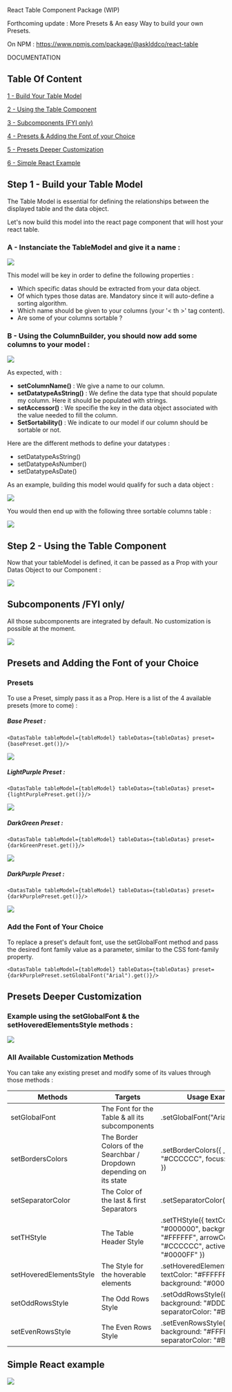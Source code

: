 React Table Component Package (WIP)

Forthcoming update : More Presets & An easy Way to build your own Presets.

On NPM : https://www.npmjs.com/package/@asklddco/react-table

DOCUMENTATION

## Table Of Content

[1 - Build Your Table Model](#step-1---build-your-table-model)

[2 - Using the Table Component](#step-2---using-the-table-component)

[3 - Subcomponents (FYI only)](#subcomponents-/fyi-only/)

[4 - Presets & Adding the Font of your Choice ](#presets-and-adding-the-font-of-your-choice)

[5 - Presets Deeper Customization](#presets-deeper-customization)

[6 - Simple React Example ](#simple-react-example)

## Step 1 - Build your Table Model

The Table Model is essential for defining the relationships between the displayed table and the data object.

Let's now build this model into the react page component that will host your react table.

### A - Instanciate the TableModel and give it a name :

<img src="/public/1-createmodel-2.png"/>

This model will be key in order to define the following properties :

- Which specific datas should be extracted from your data object.
- Of which types those datas are. Mandatory since it will auto-define a sorting algorithm.
- Which name should be given to your columns (your '< th >' tag content).
- Are some of your columns sortable ?

### B - Using the ColumnBuilder, you should now add some columns to your model :

<img src="/public/2-addcolumns-4.png"/>

As expected, with :

- <b>setColumnName()</b> : We give a name to our column.
- <b>setDatatypeAsString()</b> : We define the data type that should populate my column. Here it should be populated with strings.
- <b>setAccessor()</b> : We specifie the key in the data object associated with the value needed to fill the column.
- <b>SetSortability()</b> : We indicate to our model if our column should be sortable or not.

Here are the different methods to define your datatypes :

- setDatatypeAsString()
- setDatatypeAsNumber()
- setDatatypeAsDate()

As an example, building this model would qualify for such a data object :

<img src="/public/3-userdatas-3.png"/>

You would then end up with the following three sortable columns table :

<img src="/public/5-tableexample.png"/>

## Step 2 - Using the Table Component

Now that your tableModel is defined, it can be passed as a Prop with your Datas Object to our Component :

<img src="/public/4-component-2.png"/>

## Subcomponents /FYI only/

All those subcomponents are integrated by default. No customization is possible at the moment.

<img src="/public/6-subcomponents.png">

## Presets and Adding the Font of your Choice

### Presets

To use a Preset, simply pass it as a Prop. Here is a list of the 4 available presets (more to come) :

##### Base Preset :

`<DatasTable tableModel={tableModel} tableDatas={tableDatas} preset={basePreset.get()}/>`

<img src="/public/basepreset.jpg">

##### LightPurple Preset :

`<DatasTable tableModel={tableModel} tableDatas={tableDatas} preset={lightPurplePreset.get()}/>`

<img src="/public/lightpurplepreset.jpg">

##### DarkGreen Preset :

`<DatasTable tableModel={tableModel} tableDatas={tableDatas} preset={darkGreenPreset.get()}/>`

<img src="/public/darkgreenpreset.jpg">

##### DarkPurple Preset :

`<DatasTable tableModel={tableModel} tableDatas={tableDatas} preset={darkPurplePreset.get()}/>`

<img src="/public/darkpurplepreset.jpg">

### Add the Font of Your Choice

To replace a preset's default font, use the setGlobalFont method and pass the desired font family value as a parameter, similar to the CSS font-family property.

`<DatasTable tableModel={tableModel} tableDatas={tableDatas} preset={darkPurplePreset.setGlobalFont("Arial").get()}/>`

## Presets Deeper Customization

### Example using the setGlobalFont & the setHoveredElementsStyle methods :

<img src="/public/customizedpreset.png">

### All Available Customization Methods

You can take any existing preset and modify some of its values through those methods :

<table>
    <thead>
        <tr>
            <th>Methods</th>
            <th>Targets</th>
            <th>Usage Example</th>
        </tr>
    </thead>
    <tbody>
        <tr>
            <td>setGlobalFont</td>
            <td>The Font for the Table & all its subcomponents</td>
            <td>.setGlobalFont("Arial")</td>
        </tr>
        <tr>
            <td>setBordersColors</td>
            <td>The Border Colors of the Searchbar / Dropdown depending on its state</td>
            <td>.setBorderColors({ _default: "#CCCCCC", focus: "#0000FF" })</td>
        </tr>
        <tr>
            <td>setSeparatorColor</td>
            <td>The Color of the last & first Separators</td>
            <td>.setSeparatorColor("#000000")</td>
        </tr>
        <tr>
            <td>setTHStyle</td>
            <td>The Table Header Style</td>
            <td>
                .setTHStyle({ textColor: "#000000", background: "#FFFFFF", arrowColor: "#CCCCCC", activeArrowColor: "#0000FF" })
            </td>
        </tr>
        <tr>
            <td>setHoveredElementsStyle</td>
            <td>The Style for the hoverable elements</td>
            <td>.setHoveredElementsStyle({ textColor: "#FFFFFF", background: "#0000FF" })</td>
        </tr>
        <tr>
            <td>setOddRowsStyle</td>
            <td>The Odd Rows Style</td>
            <td>.setOddRowsStyle({ background: "#DDDDDD", separatorColor: "#BBBBBB"})</td>
        </tr>
        <tr>
            <td>setEvenRowsStyle</td>
            <td>The Even Rows Style</td>
            <td>.setEvenRowsStyle({ background: "#FFFFFF", separatorColor: "#BBBBBB"})</td>
        </tr>
    </tbody>
</table>

## Simple React example

<img src="/public/fullinit3.png">

